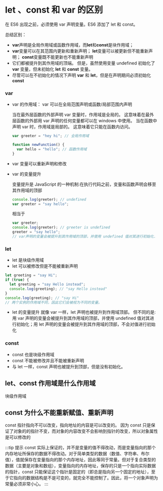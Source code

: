 # let 、const 和 var 的区别

在 ES6 出现之前，必须使用 var 声明变量。ES6 添加了 let 和 const。

总结区别：

- **var**声明是全局作用域或函数作用域，而**let**和**const**是块作用域；
- **var**变量可以在其范围内更新和重新声明； **let**变量可以被更新但不能重新声明； **const**变量既不能更新也不能重新声明
- 它们都被提升到其作用域的顶端。 但是，虽然使用变量 undefined 初始化了 **var** 变量，但未初始化 **let** 和 **const** 变量。
- 尽管可以在不初始化的情况下声明 **var** 和 **let**，但是在声明期间必须初始化 **const**

### var

- var 的作用域： var 可以在全局范围声明或函数/局部范围内声明

  当在最外层函数的外部声明 var 变量时，作用域是全局的。 这意味着在最外层函数的外部用 var 声明的任何变量都可以在 windows 中使用。
  当在函数中声明 var 时，作用域是局部的。 这意味着它只能在函数内访问。

  ```javascript
  var greeter = "hey hi"; // 全局作用域

  function newFunction() {
    var hello = "hello"; // 函数作用域
  }
  ```

- var 变量可以重新声明和修改
- var 的变量提升

  变量提升是 JavaScript 的一种机制:在执行代码之前，变量和函数声明会移至其作用域的顶部

  ```javascript
  console.log(greeter); // undefined
  var greeter = "say hello";
  ```

  相当于

  ```javascript
  var greeter;
  console.log(greeter); // greeter is undefined
  greeter = "say hello";
  // var声明的变量会被提升到其作用域的顶部，并使用 undefined 值对其进行初始化.
  ```

### let

- let 是块级作用域
- let 可以被修改但是不能被重新声明

```javascript
let greeting = "say Hi";
if (true) {
  let greeting = "say Hello instead";
  console.log(greeting); // "say Hello instead"
}
console.log(greeting); // "say Hi"
// 两个实例的作用域不同，因此它们会被视为不同的变量。
```

- let 的变量提升
  就像 var 一样，let 声明也被提升到作用域顶部。
  但不同的是:用 var 声明的变量会被提升到其作用域的顶部，并使用 undefined 值对其进行初始化；用 let 声明的变量会被提升到其作用域的顶部，不会对值进行初始化

### const

- const 也是块级作用域
- const 不能被修改并且不能被重新声明
- 与 let 一样，const 声明也被提升到顶部，但是没有初始化。

## let、const 作用域是什么作用域

块级作用域

## const 为什么不能重新赋值、重新声明

const 指针指向不可以改变，指向地址的内容是可以改变的。 因为 const 只是保证了对象的的指针不变，而对象的内容改变不会影响到指针的改变，所以对象属性是可以修改的

:::tip 提示
const 实际上保证的，并不是变量的值不得改动，而是变量指向的那个内存地址所保存的数据不得改动。对于简单类型的数据（数值、字符串、布尔值），值就保存在变量指向的那个内存地址，因此等同于常量。但对于复合类型的数据（主要是对象和数组），变量指向的内存地址，保存的只是一个指向实际数据的指针，const 只能保证这个指针是固定的（即总是指向另一个固定的地址），至于它指向的数据结构是不是可变的，就完全不能控制了。因此，将一个对象声明为常量必须非常小心。
:::
